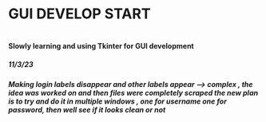 <h1> GUI DEVELOP START <h1>
<h4> Slowly learning and using Tkinter for GUI development <h4>


<h5> 11/3/23 <h5>
<p1> Making login labels disappear and other labels appear --> complex , 
the idea was worked on and then files were completely scraped
the new plan is to try and do it in multiple windows , one for username one for password,
then well see if it looks clean or not <p1>
